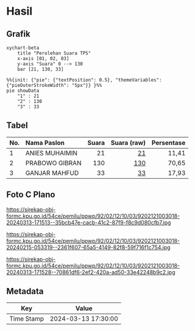 # Hasil

## Grafik

```mermaid
xychart-beta
    title "Perolehan Suara TPS"
    x-axis [01, 02, 03]
    y-axis "Suara" 0 --> 130
    bar [21, 130, 33]
```

```mermaid
%%{init: {"pie": {"textPosition": 0.5}, "themeVariables": {"pieOuterStrokeWidth": "5px"}} }%%
pie showData
    "1" : 21
    "2" : 130
    "3" : 33
```

## Tabel

| No. | Nama Paslon    | Suara | Suara (raw) | Persentase |
|:--- |:-------------- | -----:| -----------:| ----------:|
| 1   | ANIES MUHAIMIN | 21    | [21][p-1]   | 11,41      |
| 2   | PRABOWO GIBRAN | 130   | [130][p-2]  | 70,65      |
| 3   | GANJAR MAHFUD  | 33    | [33][p-3]   | 17,93      |


[p-1]: https://github.com/gigit-pemilu/pemilu-2024-92-papua-barat/blob/main/pilpres/hitung-suara/sub/92-papua-barat/sub/02-manokwari/sub/12-manokwari-barat/sub/1003-wosi/sub/018-tps/sub/paslon-1.txt
[p-2]: https://github.com/gigit-pemilu/pemilu-2024-92-papua-barat/blob/main/pilpres/hitung-suara/sub/92-papua-barat/sub/02-manokwari/sub/12-manokwari-barat/sub/1003-wosi/sub/018-tps/sub/paslon-2.txt
[p-3]: https://github.com/gigit-pemilu/pemilu-2024-92-papua-barat/blob/main/pilpres/hitung-suara/sub/92-papua-barat/sub/02-manokwari/sub/12-manokwari-barat/sub/1003-wosi/sub/018-tps/sub/paslon-3.txt

## Foto C Plano

https://sirekap-obj-formc.kpu.go.id/54ce/pemilu/ppwp/92/02/12/10/03/9202121003018-20240313-171513--35bcb47e-cacb-41c2-87f9-f8c9d080cfb7.jpg

https://sirekap-obj-formc.kpu.go.id/54ce/pemilu/ppwp/92/02/12/10/03/9202121003018-20240215-053319--2361f607-65a5-4149-82f8-59f716f1c754.jpg

https://sirekap-obj-formc.kpu.go.id/54ce/pemilu/ppwp/92/02/12/10/03/9202121003018-20240313-171528--70861df6-2ef2-420a-ad50-33e42248b9c2.jpg


## Metadata

| Key        | Value               |
| ---------- | ------------------- |
| Time Stamp | 2024-03-13 17:30:00 |



